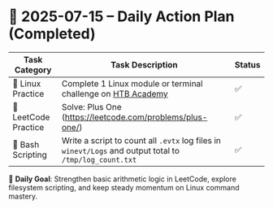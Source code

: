 # 📌 2025-07-15 – Daily Action Plan (Completed)

| Task Category         | Task Description                                                                                                        | Status |
|----------------------|---------------------------------------------------------------------------------------------------------------------------|--------|
| 🐧 Linux Practice      | Complete 1 Linux module or terminal challenge on [HTB Academy](https://academy.hackthebox.com/)                          | ✅      |
| 🧠 LeetCode Practice   | Solve: Plus One (https://leetcode.com/problems/plus-one/)                                                                | ✅      |
| 📜 Bash Scripting      | Write a script to count all `.evtx` log files in `winevt/Logs` and output total to `/tmp/log_count.txt`                         | ✅      |

🎯 **Daily Goal**: Strengthen basic arithmetic logic in LeetCode, explore filesystem scripting, and keep steady momentum on Linux command mastery.
